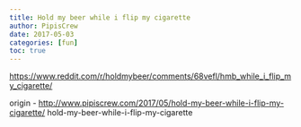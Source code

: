 ```yaml
---
title: Hold my beer while i flip my cigarette
author: PipisCrew
date: 2017-05-03
categories: [fun]
toc: true
---
```


https://www.reddit.com/r/holdmybeer/comments/68vefl/hmb_while_i_flip_my_cigarette/

origin - http://www.pipiscrew.com/2017/05/hold-my-beer-while-i-flip-my-cigarette/ hold-my-beer-while-i-flip-my-cigarette